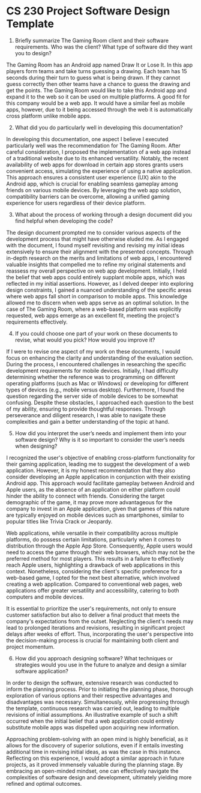 # CS 230 Project Software Design Template

1. Briefly summarize The Gaming Room client and their software requirements. Who was the client? What type of software did they want you to design?

The Gaming Room has an Android app named Draw It or Lose It. In this app players form teams and take turns guessing a drawing. Each team has 15 seconds during their turn to guess what is being drawn. If they cannot guess correctly then other teams have a chance to guess the drawing and get the points. The Gaming Room would like to take this Android app and expand it to the web so it can be used on multiple platforms. A good fit for this company would be a web app. It would have a similar feel as mobile apps, however, due to it being accessed through the web it is automatically cross platform unlike mobile apps.  

2. What did you do particularly well in developing this documentation?

In developing this documentation, one aspect I believe I executed particularly well was the recommendation for The Gaming Room. After careful consideration, I proposed the implementation of a web app instead of a traditional website due to its enhanced versatility. Notably, the recent availability of web apps for download in certain app stores grants users convenient access, simulating the experience of using a native application. This approach ensures a consistent user experience (UX) akin to the Android app, which is crucial for enabling seamless gameplay among friends on various mobile devices. By leveraging the web app solution, compatibility barriers can be overcome, allowing a unified gaming experience for users regardless of their device platform.

3. What about the process of working through a design document did you find helpful when developing the code?

The design document prompted me to consider various aspects of the development process that might have otherwise eluded me. As I engaged with the document, I found myself revisiting and revising my initial ideas extensively to ensure their alignment with the presented concepts. Through in-depth research on the merits and limitations of web apps, I encountered valuable insights that compelled me to refine my original statements and reassess my overall perspective on web app development. Initially, I held the belief that web apps could entirely supplant mobile apps, which was reflected in my initial assertions. However, as I delved deeper into exploring design constraints, I gained a nuanced understanding of the specific areas where web apps fall short in comparison to mobile apps. This knowledge allowed me to discern when web apps serve as an optimal solution. In the case of The Gaming Room, where a web-based platform was explicitly requested, web apps emerge as an excellent fit, meeting the project's requirements effectively.

4. If you could choose one part of your work on these documents to revise, what would you pick? How would you improve it?

If I were to revise one aspect of my work on these documents, I would focus on enhancing the clarity and understanding of the evaluation section. During the process, I encountered challenges in researching the specific development requirements for mobile devices. Initially, I had difficulty determining whether the reference was to programming on different operating platforms (such as Mac or Windows) or developing for different types of devices (e.g., mobile versus desktop). Furthermore, I found the question regarding the server side of mobile devices to be somewhat confusing. Despite these obstacles, I approached each question to the best of my ability, ensuring to provide thoughtful responses. Through perseverance and diligent research, I was able to navigate these complexities and gain a better understanding of the topic at hand.

5. How did you interpret the user’s needs and implement them into your software design? Why is it so important to consider the user’s needs when designing?

I recognized the user's objective of enabling cross-platform functionality for their gaming application, leading me to suggest the development of a web application. However, it is my honest recommendation that they also consider developing an Apple application in conjunction with their existing Android app. This approach would facilitate gameplay between Android and Apple users, as the absence of an application on either platform could hinder the ability to connect with friends. Considering the target demographic of the game, it may prove more advantageous for the company to invest in an Apple application, given that games of this nature are typically enjoyed on mobile devices such as smartphones, similar to popular titles like Trivia Crack or Jeopardy.

Web applications, while versatile in their compatibility across multiple platforms, do possess certain limitations, particularly when it comes to distribution through the Apple App Store. Consequently, Apple users would need to access the game through their web browsers, which may not be the preferred method for most players. This results in a failure to effectively reach Apple users, highlighting a drawback of web applications in this context. Nonetheless, considering the client's specific preference for a web-based game, I opted for the next best alternative, which involved creating a web application. Compared to conventional web pages, web applications offer greater versatility and accessibility, catering to both computers and mobile devices.

It is essential to prioritize the user's requirements, not only to ensure customer satisfaction but also to deliver a final product that meets the company's expectations from the outset. Neglecting the client's needs may lead to prolonged iterations and revisions, resulting in significant project delays after weeks of effort. Thus, incorporating the user's perspective into the decision-making process is crucial for maintaining both client and project momentum.

6. How did you approach designing software? What techniques or strategies would you use in the future to analyze and design a similar software application?


In order to design the software, extensive research was conducted to inform the planning process. Prior to initiating the planning phase, thorough exploration of various options and their respective advantages and disadvantages was necessary. Simultaneously, while progressing through the template, continuous research was carried out, leading to multiple revisions of initial assumptions. An illustrative example of such a shift occurred when the initial belief that a web application could entirely substitute mobile apps was dispelled upon acquiring new information.

Approaching problem-solving with an open mind is highly beneficial, as it allows for the discovery of superior solutions, even if it entails investing additional time in revising initial ideas, as was the case in this instance. Reflecting on this experience, I would adopt a similar approach in future projects, as it proved immensely valuable during the planning stage. By embracing an open-minded mindset, one can effectively navigate the complexities of software design and development, ultimately yielding more refined and optimal outcomes.
